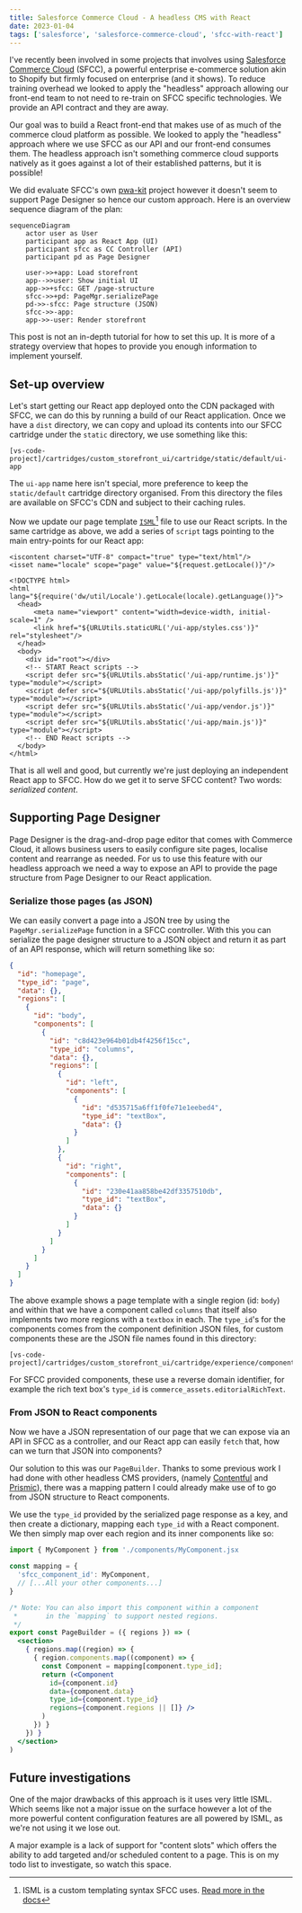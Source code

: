 ```yaml
---
title: Salesforce Commerce Cloud - A headless CMS with React
date: 2023-01-04
tags: ['salesforce', 'salesforce-commerce-cloud', 'sfcc-with-react']
---
```


I've recently been involved in some projects that involves using
[Salesforce Commerce Cloud](https://www.salesforce.com/products/commerce-cloud/overview/) (SFCC), a
powerful enterprise e-commerce solution akin to Shopify but firmly focused on enterprise (and it 
shows). To reduce training overhead we looked to apply the "headless" approach allowing our 
front-end team to not need to re-train on SFCC specific technologies. We provide an API contract 
and they are away. 

Our goal was to build a React front-end that makes use of as much of the commerce cloud platform as
possible. We looked to apply the "headless" approach where we use SFCC as our API and our front-end
consumes them. The headless approach isn't something commerce cloud supports natively as it goes 
against a lot of their established patterns, but it is possible!

We did evaluate SFCC's own [pwa-kit](https://github.com/SalesforceCommerceCloud/pwa-kit) project
however it doesn't seem to support Page Designer so hence our custom approach. Here is an overview 
sequence diagram of the plan:

```mermaid
sequenceDiagram
    actor user as User
    participant app as React App (UI)
    participant sfcc as CC Controller (API)
    participant pd as Page Designer
    
    user->>+app: Load storefront
    app-->>user: Show initial UI
    app->>+sfcc: GET /page-structure
    sfcc->>+pd: PageMgr.serializePage
    pd->>-sfcc: Page structure (JSON)
    sfcc->>-app: 
    app->>-user: Render storefront
```

This post is not an in-depth tutorial for how to set this up. It is more of a strategy overview that
hopes to provide you enough information to implement yourself.

## Set-up overview

Let's start getting our React app deployed onto the CDN packaged with SFCC, we can do this by 
running a build of our React application. Once we have a `dist` directory, we can copy and upload
its contents into our SFCC cartridge under the `static` directory, we use something like this:

```
[vs-code-project]/cartridges/custom_storefront_ui/cartridge/static/default/ui-app
```

The `ui-app` name here isn't special, more preference to keep the `static/default` cartridge 
directory organised. From this directory the files are available on SFCC's CDN and subject to their 
caching rules.

Now we update our page 
template [`ISML`](https://documentation.b2c.commercecloud.salesforce.com/DOC1/index.jsp?topic=%2Fcom.demandware.dochelp%2Fcontent%2Fb2c_commerce%2Ftopics%2Fisml%2Fb2c_isml.html)[^1] 
file to use our React scripts. In the same cartridge as above, we add a series of `script` tags 
pointing to the main entry-points for our React app:

```html:title=custom_storefront_ui/cartridge/templates/default/experience/pages/main.isml
<iscontent charset="UTF-8" compact="true" type="text/html"/>
<isset name="locale" scope="page" value="${request.getLocale()}"/>

<!DOCTYPE html>
<html lang="${require('dw/util/Locale').getLocale(locale).getLanguage()}">
  <head>
      <meta name="viewport" content="width=device-width, initial-scale=1" />
      <link href="${URLUtils.staticURL('/ui-app/styles.css')}" rel="stylesheet"/>
  </head>
  <body>
    <div id="root"></div>
    <!-- START React scripts -->
    <script defer src="${URLUtils.absStatic('/ui-app/runtime.js')}" type="module"></script>
    <script defer src="${URLUtils.absStatic('/ui-app/polyfills.js')}" type="module"></script>
    <script defer src="${URLUtils.absStatic('/ui-app/vendor.js')}" type="module"></script>
    <script defer src="${URLUtils.absStatic('/ui-app/main.js')}" type="module"></script>
    <!-- END React scripts -->
  </body>
</html>

```

That is all well and good, but currently we're just deploying an independent React app to SFCC. 
How do we get it to serve SFCC content? Two words: _serialized content_.

## Supporting Page Designer

Page Designer is the drag-and-drop page editor that comes with Commerce Cloud, it allows business
users to easily configure site pages, localise content and rearrange as needed. For us to use this
feature with our headless approach we need a way to expose an API to provide the page structure from
Page Designer to our React application.

### Serialize those pages (as JSON)

We can easily convert a page into a JSON tree by using the `PageMgr.serializePage` 
function in a SFCC controller. With this you can serialize the page designer structure to a JSON 
object and return it as part of an API response, which will return something like so:

```json:title=serializePage.example.json
{
  "id": "homepage",
  "type_id": "page",
  "data": {},
  "regions": [
    {
      "id": "body",
      "components": [
        {
          "id": "c8d423e964b01db4f4256f15cc",
          "type_id": "columns",
          "data": {},
          "regions": [
            {
              "id": "left",
              "components": [
                {
                  "id": "d535715a6ff1f0fe71e1eebed4",
                  "type_id": "textBox",
                  "data": {}
                }
              ]
            },
            {
              "id": "right",
              "components": [
                {
                  "id": "230e41aa858be42df3357510db",
                  "type_id": "textBox",
                  "data": {}
                }
              ]
            }
          ]
        }
      ]
    }
  ]
}
```
The above example shows a page template with a single region (id: `body`) and within that we have a
component called `columns` that itself also implements two more regions with a `textbox` in each.
The `type_id`'s for the components comes from the component definition JSON files, for custom 
components these are the JSON file names found in this directory:

```
[vs-code-project]/cartridges/custom_storefront_ui/cartridge/experience/components/
```

For SFCC provided components, these use a reverse domain identifier, for example the rich text box's `type_id`
is `commerce_assets.editorialRichText`.

### From JSON to React components

Now we have a JSON representation of our page that we can expose via an API in SFCC as a controller,
and our React app can easily `fetch` that, how can we turn that JSON into components? 

Our solution to this was our `PageBuilder`. Thanks to some previous work I had done with other
headless CMS providers, (namely [Contentful](https://www.contentful.com) and
[Prismic](https://prismic.io/)), there was a mapping pattern I could already make use of to go from
JSON structure to React components.

We use the `type_id` provided by the serialized page response as a key, and then create a 
dictionary, mapping each `type_id` with a React component. We then simply map over each region and
its inner components like so:

```tsx:title=PageBuilder.jsx
import { MyComponent } from './components/MyComponent.jsx 

const mapping = {
  'sfcc_component_id': MyComponent,
  // [...All your other components...]
}

/* Note: You can also import this component within a component 
 *       in the `mapping` to support nested regions.
 */
export const PageBuilder = ({ regions }) => (
  <section>
    { regions.map((region) => {
      { region.components.map((component) => {
        const Component = mapping[component.type_id];
        return (<Component
          id={component.id}
          data={component.data}
          type_id={component.type_id}
          regions={component.regions || []} />
        )
      }) }
    }) }
  </section>
)

```

## Future investigations

One of the major drawbacks of this approach is it uses very little ISML. Which seems like not a 
major issue on the surface however a lot of the more powerful content configuration features are all
powered by ISML, as we're not using it we lose out.

A major example is a lack of support for "content slots" which offers the ability to add targeted 
and/or scheduled content to a page. This is on my todo list to investigate, so watch this space.

[^1]: ISML is a custom templating syntax SFCC uses. [Read more in the docs](https://documentation.b2c.commercecloud.salesforce.com/DOC1/index.jsp?topic=%2Fcom.demandware.dochelp%2Fcontent%2Fb2c_commerce%2Ftopics%2Fisml%2Fb2c_isml.html)
